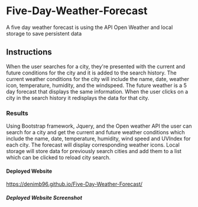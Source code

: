 # Five-Day-Weather-Forecast
A five day weather forecast is using the API Open Weather and local storage to save persistent data
## Instructions
When the user searches for a city, they're presented with the current and future conditions for the city and it is added to the search history. The current weather conditions for the city will include the name, date, weather icon, temperature, humidity, and the windspeed. The future weather is a 5 day forecast that displays the same information. When the user clicks on a city in the search history it redisplays the data for that city.
### Results
Using Bootstrap framework, Jquery, and the Open weather API the user can search for a city and get the current and future weather conditions which include the name, date, temperature, humidity, wind speed and UVIndex for each city. The forecast will display corresponding weather icons. Local storage will store data for previously search cities and add them to a list which can be clicked to reload city search.
#### Deployed Website
https://denimb96.github.io/Five-Day-Weather-Forecast/
##### Deployed Website Screenshot
